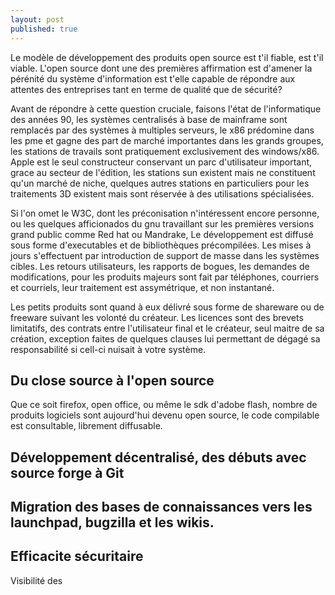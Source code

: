 ```yaml
---
layout: post
published: true
---
```


Le modèle de développement des produits open source est t'il fiable, est t'il viable. L'open source dont une des premières affirmation est d'amener la pérénité du système d'information est t'elle capable de répondre aux attentes des entreprises tant en terme de qualité que de sécurité?

Avant de répondre à cette question cruciale, faisons l'état de l'informatique des années 90, les systèmes centralisés à base de mainframe sont remplacés par des systèmes à multiples serveurs, le x86 prédomine dans les pme et gagne des part de marché importantes dans les grands groupes, les stations de travails sont pratiquement exclusivement des windows/x86. Apple est le seul constructeur conservant un parc d'utilisateur important, grace au secteur de l'édition, les stations sun existent mais ne constituent qu'un marché de niche, quelques autres stations en particuliers pour les traitements 3D existent mais sont réservée à des utilisations spécialisées.

Si l'on omet le W3C, dont les préconisation n'intéressent encore personne, ou les quelques afficionados du gnu travaillant sur les premières versions grand public comme Red hat ou Mandrake, Le développement est diffusé sous forme d'executables et de bibliothèques précompilées. Les mises à jours s'effectuent par introduction de support de masse dans les systèmes cibles. Les retours utilisateurs, les rapports de bogues, les demandes de modifications, pour les produits majeurs sont fait par téléphones, courriers et courriels, leur traitement est assymétrique, et non instantané.

Les petits produits sont quand à eux délivré sous forme de shareware ou de freeware suivant les volonté du créateur. Les licences sont des brevets limitatifs, des contrats entre l'utilisateur final et le créateur, seul maitre de sa création, exception faites de quelques clauses lui permettant de dégagé sa responsabilité si cell-ci nuisait à votre système.

Du close source à l'open source
------------------------------------------

Que ce soit firefox, open office, ou même le sdk d'adobe flash, nombre de produits logiciels sont aujourd'hui devenu open source, le code compilable est consultable, librement diffusable. 

Développement décentralisé, des débuts avec source forge à Git
-------------------------------------------------------------------------------------




Migration des bases de connaissances vers les launchpad, bugzilla et les wikis.
--------------------------------------------------------------------------------------------------------


Efficacite sécuritaire
---------------------------

Visibilité des 
